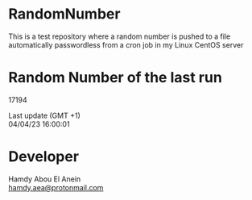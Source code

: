 # RandomNumber    
This is a test repository where a random number is pushed to a file automatically passwordless from a cron job in my Linux CentOS server    
# Random Number of the last run   
17194
      
Last update (GMT +1)    
04/04/23 16:00:01
# Developer    
Hamdy Abou El Anein   
hamdy.aea@protonmail.com

